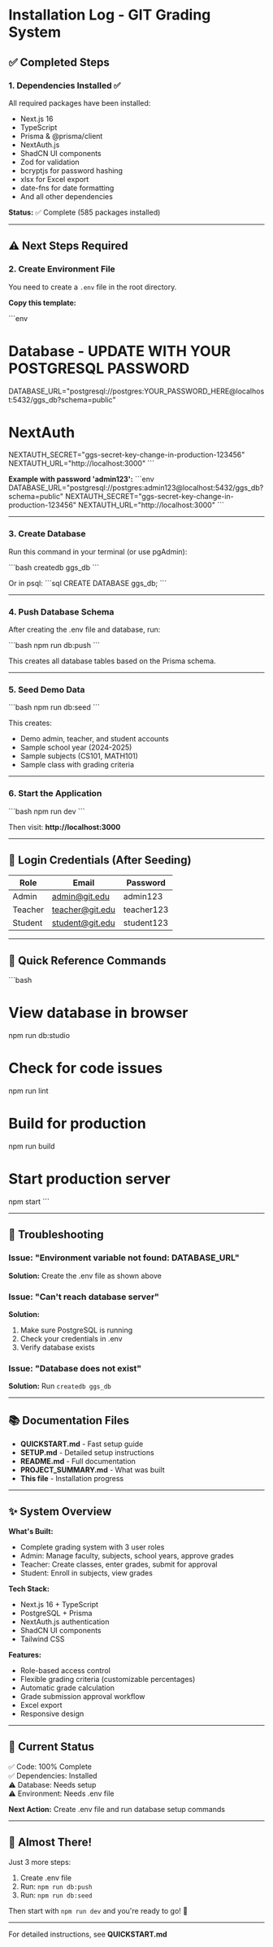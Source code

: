 # Installation Log - GIT Grading System

## ✅ Completed Steps

### 1. Dependencies Installed ✅
All required packages have been installed:
- Next.js 16
- TypeScript
- Prisma & @prisma/client
- NextAuth.js
- ShadCN UI components
- Zod for validation
- bcryptjs for password hashing
- xlsx for Excel export
- date-fns for date formatting
- And all other dependencies

**Status:** ✅ Complete (585 packages installed)

---

## ⚠️ Next Steps Required

### 2. Create Environment File
You need to create a `.env` file in the root directory.

**Copy this template:**

\`\`\`env
# Database - UPDATE WITH YOUR POSTGRESQL PASSWORD
DATABASE_URL="postgresql://postgres:YOUR_PASSWORD_HERE@localhost:5432/ggs_db?schema=public"

# NextAuth
NEXTAUTH_SECRET="ggs-secret-key-change-in-production-123456"
NEXTAUTH_URL="http://localhost:3000"
\`\`\`

**Example with password 'admin123':**
\`\`\`env
DATABASE_URL="postgresql://postgres:admin123@localhost:5432/ggs_db?schema=public"
NEXTAUTH_SECRET="ggs-secret-key-change-in-production-123456"
NEXTAUTH_URL="http://localhost:3000"
\`\`\`

---

### 3. Create Database
Run this command in your terminal (or use pgAdmin):

\`\`\`bash
createdb ggs_db
\`\`\`

Or in psql:
\`\`\`sql
CREATE DATABASE ggs_db;
\`\`\`

---

### 4. Push Database Schema
After creating the .env file and database, run:

\`\`\`bash
npm run db:push
\`\`\`

This creates all database tables based on the Prisma schema.

---

### 5. Seed Demo Data
\`\`\`bash
npm run db:seed
\`\`\`

This creates:
- Demo admin, teacher, and student accounts
- Sample school year (2024-2025)
- Sample subjects (CS101, MATH101)
- Sample class with grading criteria

---

### 6. Start the Application
\`\`\`bash
npm run dev
\`\`\`

Then visit: **http://localhost:3000**

---

## 🔑 Login Credentials (After Seeding)

| Role | Email | Password |
|------|-------|----------|
| Admin | admin@git.edu | admin123 |
| Teacher | teacher@git.edu | teacher123 |
| Student | student@git.edu | student123 |

---

## 📝 Quick Reference Commands

\`\`\`bash
# View database in browser
npm run db:studio

# Check for code issues
npm run lint

# Build for production
npm run build

# Start production server
npm start
\`\`\`

---

## 🐛 Troubleshooting

### Issue: "Environment variable not found: DATABASE_URL"
**Solution:** Create the .env file as shown above

### Issue: "Can't reach database server"
**Solution:** 
1. Make sure PostgreSQL is running
2. Check your credentials in .env
3. Verify database exists

### Issue: "Database does not exist"
**Solution:** Run `createdb ggs_db`

---

## 📚 Documentation Files

- **QUICKSTART.md** - Fast setup guide
- **SETUP.md** - Detailed setup instructions  
- **README.md** - Full documentation
- **PROJECT_SUMMARY.md** - What was built
- **This file** - Installation progress

---

## ✨ System Overview

**What's Built:**
- Complete grading system with 3 user roles
- Admin: Manage faculty, subjects, school years, approve grades
- Teacher: Create classes, enter grades, submit for approval
- Student: Enroll in subjects, view grades

**Tech Stack:**
- Next.js 16 + TypeScript
- PostgreSQL + Prisma
- NextAuth.js authentication
- ShadCN UI components
- Tailwind CSS

**Features:**
- Role-based access control
- Flexible grading criteria (customizable percentages)
- Automatic grade calculation
- Grade submission approval workflow
- Excel export
- Responsive design

---

## 🎯 Current Status

✅ Code: 100% Complete  
✅ Dependencies: Installed  
⚠️ Database: Needs setup  
⚠️ Environment: Needs .env file  

**Next Action:** Create .env file and run database setup commands

---

## 🎉 Almost There!

Just 3 more steps:
1. Create .env file
2. Run: `npm run db:push`
3. Run: `npm run db:seed`

Then start with `npm run dev` and you're ready to go! 🚀

---

For detailed instructions, see **QUICKSTART.md**

